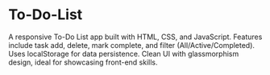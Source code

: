 # To-Do-List
A responsive To-Do List app built with HTML, CSS, and JavaScript. Features include task add, delete, mark complete, and filter (All/Active/Completed). Uses localStorage for data persistence. Clean UI with glassmorphism design, ideal for showcasing front-end skills.
